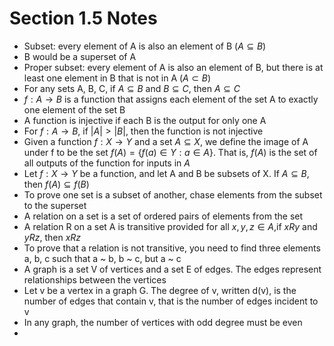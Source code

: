 # Section 1.5 Notes
- Subset: every element of A is also an element of B ($A \subseteq B$)
- B would be a superset of A
- Proper subset: every element of A is also an element of B, but there is at least one element in B that is not in A ($A \subset B$)
- For any sets A, B, C, if $A \subseteq B$ and $B \subseteq C$, then $A \subseteq C$
- $f : A \rightarrow B$ is a function that assigns each element of the set A to exactly one element of the set B
- A function is injective if each B is the output for only one A
- For $f : A \rightarrow B$, if $| A | > | B |$, then the function is not injective
- Given a function $f : X \rightarrow Y$ and a set $A \subseteq X$, we define the image of A under f to be the set $f(A) = \{f(a) \in Y : a \in A\}$. That
is, $f(A)$ is the set of all outputs of the function for inputs in $A$
- Let $f : X \rightarrow Y$ be a function, and let A and B be subsets of X. If $A \subseteq B$, then $f(A) \subseteq f(B)$
- To prove one set is a subset of another, chase elements from the subset to the superset
- A relation on a set is a set of ordered pairs of elements from the set
- A relation R on a set A is transitive provided for all $x, y, z \in A$,if $xRy$ and $yRz$, then $xRz$
- To prove that a relation is not transitive, you need to find three elements a, b, c such that a ~ b, b ~ c, but a ~ c
- A graph is a set V of vertices and a set E of edges. The edges represent relationships between the vertices
- Let v be a vertex in a graph G. The degree of v, written d(v), is the number of edges that contain v, that is the number of edges incident to v
- In any graph, the number of vertices with odd degree must be even
- 


